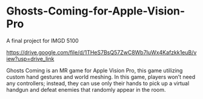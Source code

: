 # Ghosts-Coming-for-Apple-Vision-Pro
A final project for IMGD 5100  

https://drive.google.com/file/d/1THeS7BsQ57ZwC8Wb7IuWx4Kafzkk1euB/view?usp=drive_link  

Ghosts Coming is an MR game for Apple Vision Pro, this game utilizing custom hand gestures and world meshing. In this game, players won’t need any controllers; instead, they can use only their hands to pick up a virtual handgun and defeat enemies that randomly appear in the room.
